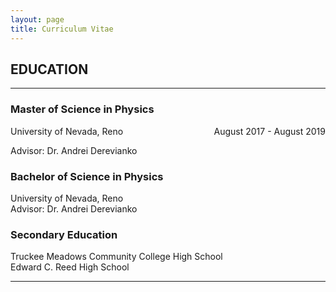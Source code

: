 ```yaml
---
layout: page
title: Curriculum Vitae
---
```


## EDUCATION
___
### Master of Science in Physics
<p style="text-align:left;">
    University of Nevada, Reno
    <span style="float:right;">
        August 2017 - August 2019
    </span>
</p>
Advisor: Dr. Andrei Derevianko

### Bachelor of Science in Physics
University of Nevada, Reno  
Advisor: Dr. Andrei Derevianko

### Secondary Education
Truckee Meadows Community College High School  
Edward C. Reed High School  


___
